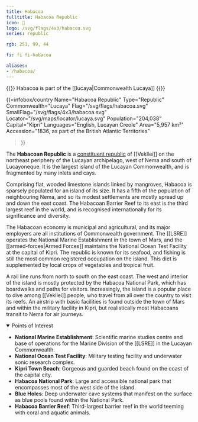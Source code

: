 ```yaml
---
title: Habacoa
fulltitle: Habacoa Republic
icon: 🪸
logo: /svg/flags/4x3/habacoa.svg
series: republic

rgb: 251, 99, 44

fi: fi fi-habacoa

aliases:
- /habacoa/
---
```

{{<note series>}}
 Habacoa is part of the [[lucaya|Commonwealth Lucaya]]
{{</note>}}

{{<infobox/country
	 Name="Habacoa Republic"
	 Type="Republic"
	 Commonwealth="Lucaya"
	 Flag="/svg/flags/habacoa.svg"
	 SmallFlag="/svg/flags/4x3/habacoa.svg"
	 Locator="/svg/maps/locator/lucaya.svg"
	 Population="204,038"
	 Capital="Kipri"
	 Languages="English, Lucayan Creole"
	 Area="5,957 km²"
	 Accession="1836, as part of the British Atlantic Territories"
 >}}

The <span class="fi fi-habacoa"></span> **Habacoan Republic** is a [constituent republic](/republics/) of [[Vekllei]] on the northeast periphery of the Lucayan archipelago, west of Nema and south of Lucayoneque. It is the largest island of the Lucayan Commonwealth, and is fragmented by many inlets and cays.

Comprising flat, wooded limestone islands linked by mangroves, Habacoa is sparsely populated for an island of its size. It has a fifth of the population of neighbouring Nema, and so its modest settlements are mostly spread up and down the east coast. The Habacoan Barrier Reef to its east is the third largest reef in the world, and is recognised internationally for its significance and diversity.

The Habacoan economy is municipal and agricultural, and its major employers are all institutions of Commonwealth government. The [[LSRE]] operates the National Marine Establishment in the town of Mars, and the [[armed-forces|Armed Forces]] maintains the National Ocean Test Facility at the capital of Kipri. The republic is known for its seafood, and fishing is still the most common registered occupation on the island. This diet is supplemented by local crops of vegetables and tropical fruit.

A rail line runs from north to south on the east coast. The west and interior of the island is mostly protected by the Habacoa National Park, which has boardwalks and paths for visitors. Increasingly, the island is a popular place to dive among [[Vekllei]] people, who travel from all over the country to visit its reefs. An airstrip with basic facilities is found outside the town of Mars and within the military facility in Kipri, but realistically most Habacoans transit to Nema for air journeys.

<details open>
<summary>Points of Interest</summary>

* **National Marine Establishment**: Scientific marine studies centre and base of operations for the Marine Division of the [[LSRE]] in the Lucayan Commonwealth.
* **National Ocean Test Facility**: Military testing facility and underwater sonic research complex.
* **Kipri Town Beach**: Gorgeous and guarded beach found on the coast of the capital city.
* **Habacoa National Park**: Large and accessible national park that encompasses most of the west side of the island.
* **Blue Holes**: Deep underwater cave systems that manifest on the surface as blue pools found within the National Park.
* **Habacoa Barrier Reef**: Third-largest barrier reef in the world teeming with coral and aquatic animals.
</details>

